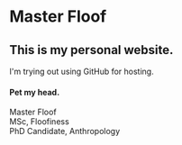# Master Floof

## This is my personal website.

I'm trying out using GitHub for hosting.  

#### Pet my head.



<p>Master Floof <br>
MSc, Floofiness <br>
PhD Candidate, Anthropology </p>

